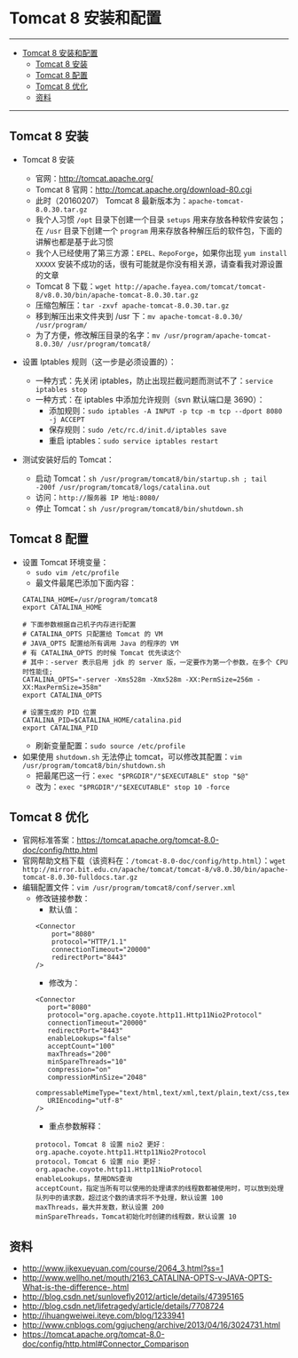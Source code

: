 <h1 id="tomcat0">Tomcat 8 安装和配置</h1>

------

*   [Tomcat 8 安装和配置](#tomcat0)
    *   [Tomcat 8 安装](#tomcat1)
    *   [Tomcat 8 配置](#tomcat2)
    *   [Tomcat 8 优化](#tomcat3)
    *   [资料](#tomcat4)
    
------

<h2 id="tomcat1">Tomcat 8 安装</h2>

- Tomcat 8 安装
    - 官网：<http://tomcat.apache.org/>
    - Tomcat 8 官网：<http://tomcat.apache.org/download-80.cgi>
    - 此时（20160207） Tomcat 8 最新版本为：`apache-tomcat-8.0.30.tar.gz`
    - 我个人习惯 `/opt` 目录下创建一个目录 `setups` 用来存放各种软件安装包；在 `/usr` 目录下创建一个 `program` 用来存放各种解压后的软件包，下面的讲解也都是基于此习惯
    - 我个人已经使用了第三方源：`EPEL、RepoForge`，如果你出现 `yum install XXXXX` 安装不成功的话，很有可能就是你没有相关源，请查看我对源设置的文章
    - Tomcat 8 下载：`wget http://apache.fayea.com/tomcat/tomcat-8/v8.0.30/bin/apache-tomcat-8.0.30.tar.gz`
    - 压缩包解压：`tar -zxvf apache-tomcat-8.0.30.tar.gz`
    - 移到解压出来文件夹到 /usr 下：`mv apache-tomcat-8.0.30/ /usr/program/`
    - 为了方便，修改解压目录的名字：`mv /usr/program/apache-tomcat-8.0.30/ /usr/program/tomcat8/`

    
- 设置 Iptables 规则（这一步是必须设置的）：
    - 一种方式：先关闭 iptables，防止出现拦截问题而测试不了：`service iptables stop`
    - 一种方式：在 iptables 中添加允许规则（svn 默认端口是 3690）：
        - 添加规则：`sudo iptables -A INPUT -p tcp -m tcp --dport 8080 -j ACCEPT`
        - 保存规则：`sudo /etc/rc.d/init.d/iptables save`
        - 重启 iptables：`sudo service iptables restart`
    
    
- 测试安装好后的 Tomcat：
    - 启动 Tomcat：`sh /usr/program/tomcat8/bin/startup.sh ; tail -200f /usr/program/tomcat8/logs/catalina.out`
    - 访问：`http://服务器 IP 地址:8080/`
    - 停止 Tomcat：`sh /usr/program/tomcat8/bin/shutdown.sh`


<h2 id="tomcat2">Tomcat 8 配置</h2>

- 设置 Tomcat 环境变量：
    - `sudo vim /etc/profile`
    - 最文件最尾巴添加下面内容：
    ```
    CATALINA_HOME=/usr/program/tomcat8
    export CATALINA_HOME
    
    # 下面参数根据自己机子内存进行配置
    # CATALINA_OPTS 只配置给 Tomcat 的 VM
    # JAVA_OPTS 配置给所有调用 Java 的程序的 VM
    # 有 CATALINA_OPTS 的时候 Tomcat 优先读这个
    # 其中：-server 表示启用 jdk 的 server 版，一定要作为第一个参数，在多个 CPU 时性能佳;  
    CATALINA_OPTS="-server -Xms528m -Xmx528m -XX:PermSize=256m -XX:MaxPermSize=358m"
    export CATALINA_OPTS
    
    # 设置生成的 PID 位置
    CATALINA_PID=$CATALINA_HOME/catalina.pid
    export CATALINA_PID
    ```
    - 刷新变量配置：`sudo source /etc/profile`
- 如果使用 `shutdown.sh` 无法停止 tomcat，可以修改其配置：`vim /usr/program/tomcat8/bin/shutdown.sh`
    - 把最尾巴这一行：`exec "$PRGDIR"/"$EXECUTABLE" stop "$@"`
    - 改为：`exec "$PRGDIR"/"$EXECUTABLE" stop 10 -force`
    
    
<h2 id="tomcat3">Tomcat 8 优化</h2>

- 官网标准答案：<https://tomcat.apache.org/tomcat-8.0-doc/config/http.html>
- 官网帮助文档下载（该资料在：`/tomcat-8.0-doc/config/http.html`）：`wget http://mirror.bit.edu.cn/apache/tomcat/tomcat-8/v8.0.30/bin/apache-tomcat-8.0.30-fulldocs.tar.gz`
- 编辑配置文件：`vim /usr/program/tomcat8/conf/server.xml`
    - 修改链接参数：
        - 默认值：
        ```
        <Connector 
            port="8080" 
            protocol="HTTP/1.1" 
            connectionTimeout="20000" 
            redirectPort="8443" 
        />
        ```
        - 修改为：
        ```
        <Connector 
           port="8080" 
           protocol="org.apache.coyote.http11.Http11Nio2Protocol" 
           connectionTimeout="20000" 
           redirectPort="8443"
           enableLookups="false"
           acceptCount="100" 
           maxThreads="200"
           minSpareThreads="10"
           compression="on"
           compressionMinSize="2048" 
           compressableMimeType="text/html,text/xml,text/plain,text/css,text/javascript,application/javascript"
           URIEncoding="utf-8"
        />
        ```
        - 重点参数解释：
        ```
        protocol，Tomcat 8 设置 nio2 更好：org.apache.coyote.http11.Http11Nio2Protocol
        protocol，Tomcat 6 设置 nio 更好：org.apache.coyote.http11.Http11NioProtocol
        enableLookups，禁用DNS查询
        acceptCount，指定当所有可以使用的处理请求的线程数都被使用时，可以放到处理队列中的请求数，超过这个数的请求将不予处理，默认设置 100
        maxThreads，最大并发数，默认设置 200
        minSpareThreads，Tomcat初始化时创建的线程数，默认设置 10
        ```


<h2 id="tomcat4">资料</h2>

- <http://www.jikexueyuan.com/course/2064_3.html?ss=1>
- <http://www.wellho.net/mouth/2163_CATALINA-OPTS-v-JAVA-OPTS-What-is-the-difference-.html>
- <http://blog.csdn.net/sunlovefly2012/article/details/47395165>
- <http://blog.csdn.net/lifetragedy/article/details/7708724>
- <http://ihuangweiwei.iteye.com/blog/1233941>
- <http://www.cnblogs.com/ggjucheng/archive/2013/04/16/3024731.html>
- <https://tomcat.apache.org/tomcat-8.0-doc/config/http.html#Connector_Comparison>